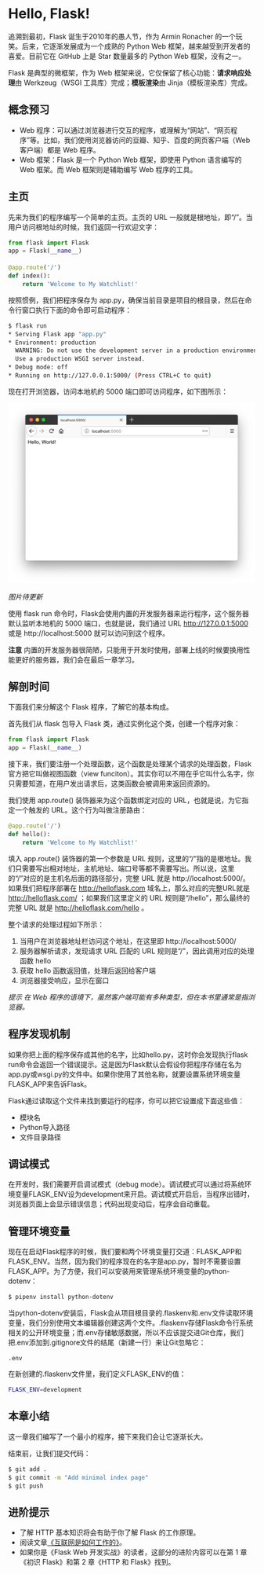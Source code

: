 # Hello, Flask!

追溯到最初，Flask 诞生于2010年的愚人节，作为 Armin Ronacher 的一个玩笑。后来，它逐渐发展成为一个成熟的 Python Web 框架，越来越受到开发者的喜爱。目前它在 GitHub 上是 Star 数量最多的 Python Web 框架，没有之一。

Flask 是典型的微框架，作为 Web 框架来说，它仅保留了核心功能：**请求响应处理**由 Werkzeug（WSGI 工具库）完成；**模板渲染**由 Jinja（模板渲染库）完成。

## 概念预习

* Web 程序：可以通过浏览器进行交互的程序，或理解为“网站”、“网页程序”等。比如，我们使用浏览器访问的豆瓣、知乎、百度的网页客户端（Web 客户端）都是 Web 程序。
* Web 框架：Flask 是一个 Python Web 框架，即使用 Python 语言编写的 Web 框架。而 Web 框架则是辅助编写 Web 程序的工具。

## 主页

先来为我们的程序编写一个简单的主页。主页的 URL 一般就是根地址，即“/”。当用户访问根地址的时候，我们返回一行欢迎文字：

```python
from flask import Flask
app = Flask(__name__)

@app.route('/')
def index():
    return 'Welcome to My Watchlist!'
```

按照惯例，我们把程序保存为 app.py，确保当前目录是项目的根目录，然后在命令行窗口执行下面的命令即可启动程序：

```bash
$ flask run
* Serving Flask app "app.py"
* Environment: production
  WARNING: Do not use the development server in a production environment.
  Use a production WSGI server instead.
* Debug mode: off
* Running on http://127.0.0.1:5000/ (Press CTRL+C to quit)
```

现在打开浏览器，访问本地机的 5000 端口即可访问程序，如下图所示：

![图2-1](images/2-1.png)

*图片待更新*

使用 flask run 命令时，Flask会使用内置的开发服务器来运行程序，这个服务器默认监听本地机的 5000 端口，也就是说，我们通过 URL http://127.0.0.1:5000 或是 http://localhost:5000 就可以访问到这个程序。

**注意** 内置的开发服务器很简陋，只能用于开发时使用，部署上线的时候要换用性能更好的服务器，我们会在最后一章学习。



## 解剖时间

下面我们来分解这个 Flask 程序，了解它的基本构成。

首先我们从 flask 包导入 Flask 类，通过实例化这个类，创建一个程序对象：

```python
from flask import Flask
app = Flask(__name__)
```

接下来，我们要注册一个处理函数，这个函数是处理某个请求的处理函数，Flask 官方把它叫做视图函数（view funciton）。其实你可以不用在乎它叫什么名字，你只需要知道，在用户发出请求后，这类函数会被调用来返回资源的。

我们使用 app.route() 装饰器来为这个函数绑定对应的 URL，也就是说，为它指定一个触发的 URL。这个行为叫做注册路由：

```python
@app.route('/')
def hello():
    return 'Welcome to My Watchlist!'
```

填入 app.route() 装饰器的第一个参数是 URL 规则，这里的“/”指的是根地址。我们只需要写出相对地址，主机地址、端口号等都不需要写出。所以说，这里的“/”对应的是主机名后面的路径部分，完整 URL 就是 http://localhost:5000/。如果我们把程序部署在 http://helloflask.com 域名上，那么对应的完整URL就是 http://helloflask.com/ ；如果我们这里定义的 URL 规则是“/hello”，那么最终的完整 URL 就是  http://helloflask.com/hello 。

整个请求的处理过程如下所示：

1. 当用户在浏览器地址栏访问这个地址，在这里即 http://localhost:5000/
2. 服务器解析请求，发现请求 URL 匹配的 URL 规则是“/”，因此调用对应的处理函数 hello
3. 获取 hello 函数返回值，处理后返回给客户端
4. 浏览器接受响应，显示在窗口

*提示 在 Web 程序的语境下，虽然客户端可能有多种类型，但在本书里通常是指浏览器。*

## 程序发现机制

如果你把上面的程序保存成其他的名字，比如hello.py，这时你会发现执行flask run命令会返回一个错误提示。这是因为Flask默认会假设你把程序存储在名为app.py或wsgi.py的文件中。如果你使用了其他名称，就要设置系统环境变量FLASK_APP来告诉Flask。

Flask通过读取这个文件来找到要运行的程序，你可以把它设置成下面这些值：

* 模块名
* Python导入路径
* 文件目录路径

## 调试模式

在开发时，我们需要开启调试模式（debug mode）。调试模式可以通过将系统环境变量FLASK_ENV设为development来开启。调试模式开启后，当程序出错时，浏览器页面上会显示错误信息；代码出现变动后，程序会自动重载。

## 管理环境变量

现在在启动Flask程序的时候，我们要和两个环境变量打交道：FLASK_APP和FLASK_ENV。当然，因为我们的程序现在的名字是app.py，暂时不需要设置FLASK_APP。为了方便，我们可以安装用来管理系统环境变量的python-dotenv：

```bash
$ pipenv install python-dotenv
```

当python-dotenv安装后，Flask会从项目根目录的.flaskenv和.env文件读取环境变量，我们分别使用文本编辑器创建这两个文件。.flaskenv存储Flask命令行系统相关的公开环境变量；而.env存储敏感数据，所以不应该提交进Git仓库，我们把.env添加到.gitignore文件的结尾（新建一行）来让Git忽略它：

```
.env
```

在新创建的.flaskenv文件里，我们定义FLASK_ENV的值：

```bash
FLASK_ENV=development
```

## 本章小结

这一章我们编写了一个最小的程序，接下来我们会让它逐渐长大。

结束前，让我们提交代码：

```bash
$ git add .
$ git commit -m "Add minimal index page"
$ git push
```

## 进阶提示

* 了解 HTTP 基本知识将会有助于你了解 Flask 的工作原理。
* 阅读文章[《互联网是如何工作的》](https://tutorial.djangogirls.org/zh/how_the_internet_works/)。
* 如果你是《Flask Web 开发实战》的读者，这部分的进阶内容可以在第 1 章《初识 Flask》和第 2 章《HTTP 和 Flask》找到。